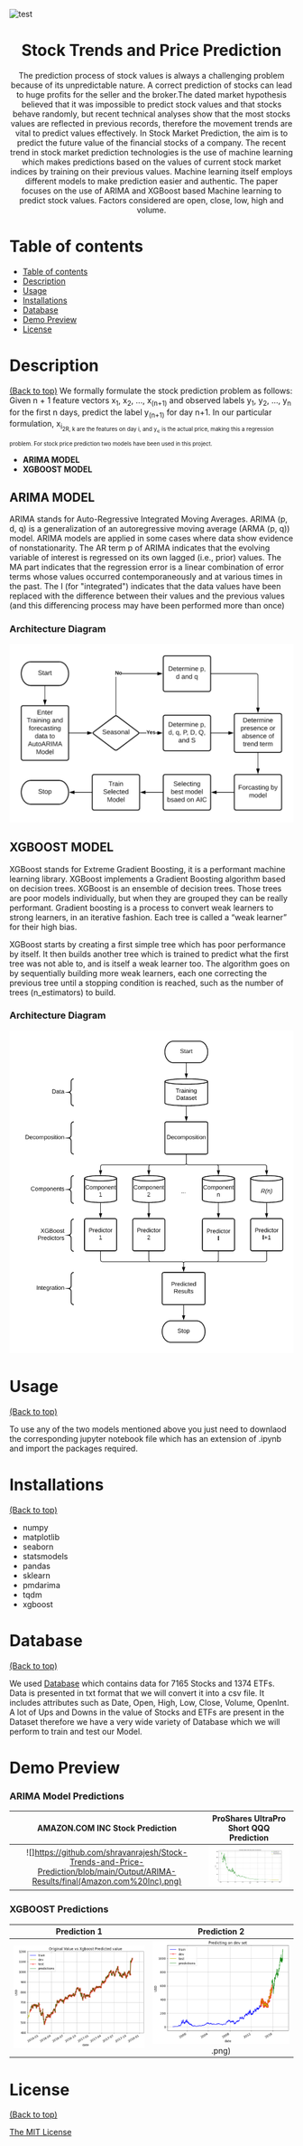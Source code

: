 ![test](https://bitrebels.com/wp-content/uploads/2018/01/crypto-gambling-portal-header-image.jpg)
</p>
<h1 align="center"> Stock Trends and Price Prediction </h1>
<p align = "center">
  The prediction process of stock values is always a challenging problem because of its unpredictable nature. A correct prediction of stocks can lead to huge profits for the seller and the broker.The dated market hypothesis believed that it was impossible to predict stock values and that stocks behave randomly, but recent technical analyses show that the most stocks values are reflected in previous records, therefore the movement trends are vital to predict values effectively.
  In Stock Market Prediction, the aim is to predict the future value of the financial stocks of a company. The recent trend in stock market prediction technologies is the use of machine learning which makes predictions based on the values of current stock market indices by training on their previous values. Machine learning itself employs different models to make prediction easier and authentic. The paper focuses on the use of ARIMA and XGBoost based Machine learning to predict stock values. Factors considered are open, close, low, high and volume. 

# Table of contents

<!-- After you have introduced your project, it is a good idea to add a **Table of contents** or **TOC** as **cool** people say it. This would make it easier for people to navigate through your README and find exactly what they are looking for.

Here is a sample TOC(*wow! such cool!*) that is actually the TOC for this README. -->

- [Table of contents](#table-of-contents)
- [Description](#description)
- [Usage](#usage)
- [Installations](#installations)
- [Database](#database)
- [Demo Preview](#demopreview)
- [License](#license)

# Description
[(Back to top)](#table-of-contents)
We formally formulate the stock prediction problem as follows: Given n + 1 feature vectors x<sub>1</sub>, x<sub>2</sub>, ..., x<sub>(n+1)</sub> and observed labels y<sub>1</sub>, y<sub>2</sub>, ..., y<sub>n</sub> for the first n days, predict the label y<sub>(n+1)</sub> for day n+1. In our particular formulation, x<sub>i<sub>2R, k are the features on day i, and y<sub>&#8714;</sub> is the actual price, making this a regression problem.
For stock price prediction two models have been used in this project.
* **ARIMA MODEL**
* **XGBOOST MODEL**
## ARIMA MODEL
ARIMA stands for Auto-Regressive Integrated Moving Averages. ARIMA (p, d, q) is a generalization of an autoregressive moving average (ARMA (p, q)) model. ARIMA models
are applied in some cases where data show evidence of nonstationarity. The AR term p of ARIMA indicates that the evolving variable of interest is regressed on its own lagged
(i.e., prior) values. The MA part indicates that the regression error is a linear combination of error terms whose values occurred contemporaneously and at various times in the past. The I (for "integrated") indicates that the data values have been replaced with the difference between their values and the previous values (and this differencing process may have been performed more than once)
### Architecture Diagram
![](https://github.com/shravanrajesh/Stock-Trends-and-Price-Prediction/blob/main/resources/ARIMA%20ARCH(b).png)

## XGBOOST MODEL
XGBoost stands for Extreme Gradient Boosting, it is a performant machine learning library. XGBoost implements a Gradient Boosting algorithm based on decision trees. XGBoost
is an ensemble of decision trees. Those trees are poor models individually, but when they are grouped they can be really performant. Gradient boosting is a process to convert weak learners to strong learners, in an iterative fashion. Each tree is called a “weak learner” for their high bias.

XGBoost starts by creating a first simple tree which has poor performance by itself. It then builds another tree which is trained to predict what the first tree was not able to, and is itself a weak learner too. The algorithm goes on by sequentially building more weak learners, each one correcting the previous tree until a stopping condition is reached, such as the number of trees (n_estimators) to build.

### Architecture Diagram
![](https://github.com/shravanrajesh/Stock-Trends-and-Price-Prediction/blob/main/resources/XGB%20ARCH(b).png)

# Usage
[(Back to top)](#table-of-contents)

To use any of the two models mentioned above you just need to downlaod the corresponding jupyter notebook file which has an extension of .ipynb and import the packages required.

# Installations
[(Back to top)](#table-of-contents)
<!-- Let's also add a footer because I love footers and also you **can** use this to convey important info.-->
- numpy
- matplotlib
- seaborn
- statsmodels
- pandas
- sklearn
- pmdarima
- tqdm
- xgboost

# Database
[(Back to top)](#table-of-contents)
<!-- Let's also add a footer because I love footers and also you **can** use this to convey important info.-->
We used [Database](https://www.kaggle.com/borismarjanovic/price-volume-data-for-all-us-stocks-etfs) which contains data for 7165 Stocks and 1374 ETFs.
Data is presented in txt format that we will convert it into a csv file. It includes attributes such as Date, Open, High, Low, Close, Volume, OpenInt. A lot of Ups and Downs in the value of Stocks and ETFs are present in the Dataset therefore we have a very wide variety of Database which we will perform to train and test our Model.

# Demo Preview
### ARIMA Model Predictions
AMAZON.COM INC Stock Prediction  |  ProShares UltraPro Short QQQ Prediction
:-------------------------:|:-------------------------:
![]https://github.com/shravanrajesh/Stock-Trends-and-Price-Prediction/blob/main/Output/ARIMA-Results/final(Amazon.com%20Inc).png)  |  ![](https://github.com/shravanrajesh/Stock-Trends-and-Price-Prediction/blob/main/Output/ARIMA-Results/final(ProShares%20UltraPro%20Short%20QQQ).png)

### XGBOOST Predictions
Prediction 1  |  Prediction 2
:-------------------------:|:-------------------------:
![](https://github.com/shravanrajesh/Stock-Trends-and-Price-Prediction/blob/main/Output/XGBOOST-Results/xg_test_predict_z.png)  |  ![](https://github.com/shravanrajesh/Stock-Trends-and-Price-Prediction/blob/main/Output/XGBOOST-Results/xg_dev_predict.png).png)

# License
[(Back to top)](#table-of-contents)

<!-- Adding the license to README is a good practice so that people can easily refer to it.

Make sure you have added a LICENSE file in your project folder. **Shortcut:** Click add new file in your root of your repo in GitHub > Set file name to LICENSE > GitHub shows LICENSE templates > Choose the one that best suits your project!

I personally add the name of the license and provide a link to it like below. -->

[The MIT License](https://opensource.org/licenses/MIT)


